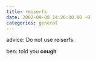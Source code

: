 ```yaml
---
title: reiserfs
date: 2002-09-08 14:26:00.00 -8
categories: general
---
```

advice: Do not use reiserfs.

ben: told you **cough**
